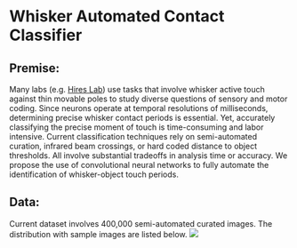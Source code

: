 # Whisker Automated Contact Classifier 

## Premise: 
Many labs (e.g. [Hires Lab](https://www.hireslab.org/)) use tasks that involve whisker active touch against thin movable poles to study diverse questions of sensory and motor coding. Since neurons operate at temporal resolutions of milliseconds, determining precise whisker contact periods is essential. Yet, accurately classifying the precise moment of touch is time-consuming and labor intensive. Current classification techniques rely on semi-automated curation, infrared beam crossings, or hard coded distance to object thresholds. All involve substantial tradeoffs in analysis time or accuracy.  We propose the use of convolutional neural networks to fully automate the identification of whisker-object touch periods.

## Data: 
Current dataset involves 400,000 semi-automated curated images. The distribution with sample images are listed below. 
![]('./pictures/frame_distribution.png')
